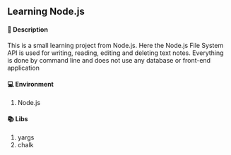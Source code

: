 ## Learning Node.js

#### 📁 Description

This is a small learning project from Node.js. Here the Node.js File System API is used for writing, reading, editing and deleting text notes. Everything is done by command line and does not use any database or front-end application

#### 💻 Environment

1. Node.js

#### 📚 Libs

1. yargs
1. chalk
